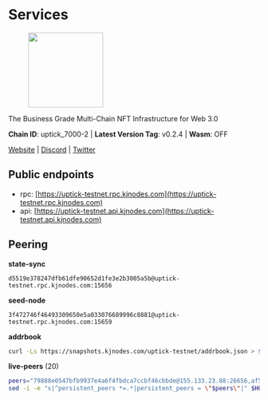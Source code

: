 # Services

<figure><img src="https://raw.githubusercontent.com/kj89/testnet_manuals/main/pingpub/logos/uptick.png" width="150" alt=""><figcaption></figcaption></figure>

The Business Grade Multi-Chain NFT Infrastructure for Web 3.0

**Chain ID**: uptick_7000-2 | **Latest Version Tag**: v0.2.4 | **Wasm**: OFF

[Website](https://uptick.network) | [Discord](https://discord.gg/UzeHS7fu5H) | [Twitter](https://twitter.com/uptickproject)


## Public endpoints

* rpc: [https://uptick-testnet.rpc.kjnodes.com](https://uptick-testnet.rpc.kjnodes.com)
* api: [https://uptick-testnet.api.kjnodes.com](https://uptick-testnet.api.kjnodes.com)

## Peering

**state-sync**

```text
d5519e378247dfb61dfe90652d1fe3e2b3005a5b@uptick-testnet.rpc.kjnodes.com:15656
```

**seed-node**

```text
3f472746f46493309650e5a033076689996c8881@uptick-testnet.rpc.kjnodes.com:15659
```

**addrbook**
```bash
curl -Ls https://snapshots.kjnodes.com/uptick-testnet/addrbook.json > $HOME/.uptickd/config/addrbook.json
```

**live-peers** (20)
```bash
peers="79888e0547bfb9937e4a6f4fbdca7ccbf46cbbde@155.133.23.88:26656,af5262526a0800a29a0a7194e1488a9fa62d0005@195.3.223.208:26656,7a4f1c0baa2ff31c02163fb658c4eb8d119193c7@95.214.52.173:26656,f06b6a57001440bf3507ba2f09a3010f6d50080b@135.181.133.37:29656,75aa14851ff12bd4825fe5679958dc278086e2b9@95.216.14.72:34656,70c19420bb2d40c5a6c3466c69ead6e0877b9cc7@45.85.250.108:26656,d5519e378247dfb61dfe90652d1fe3e2b3005a5b@65.109.68.190:15656,3cffe20d473b0bd4451d330da8b741b5d42dcb44@65.21.131.215:26666,94b63fddfc78230f51aeb7ac34b9fb86bd042a77@94.23.207.45:30556,f296bfda3c0c3f46059c89d3ee02f3f11d95d00b@162.55.234.70:55056,7a1f08486cd519270b3aeab7c6c4abf2cc07d22b@46.17.250.145:60856,d8777278648d8fc93800692a8b96a7f104df4f9a@194.163.135.127:26656,2763c95b0c9b0b31c312b06d6ae6887968fb9830@194.163.154.224:26656,50e92c60d1b8c6681044778d74caaeef51a26ddd@94.130.207.215:15656,3666c65e99775b8149396fd5c781dec6a29fb13b@75.119.144.48:31656,883d6557bef1bae68c4fb569078caf0cf4c45bdd@142.132.202.50:26651,b9e0210809b9dfc9cd299c6e83116d7fa45c6e27@65.109.68.93:46656,b9d3fe835ded0b93c39befad43fb3c4964ae740f@91.195.101.100:26656,6af07daddb8a57c01d05d8c0894f8293a41090d0@185.245.183.122:26656,db09e85b73c4be1cab07f41422912ccad2aa5744@185.198.27.109:15656"
sed -i -e "s|^persistent_peers *=.*|persistent_peers = \"$peers\"|" $HOME/.uptickd/config/config.toml
```
